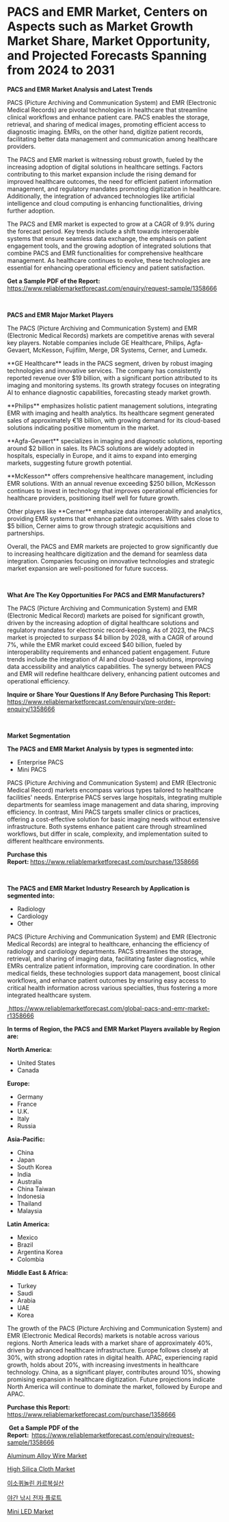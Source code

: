 <p><h1>PACS and EMR Market, Centers on Aspects such as Market Growth Market Share, Market Opportunity, and Projected Forecasts Spanning from 2024 to 2031</h1></p><p><strong>PACS and EMR Market Analysis and Latest Trends</strong></p>
<p><p>PACS (Picture Archiving and Communication System) and EMR (Electronic Medical Records) are pivotal technologies in healthcare that streamline clinical workflows and enhance patient care. PACS enables the storage, retrieval, and sharing of medical images, promoting efficient access to diagnostic imaging. EMRs, on the other hand, digitize patient records, facilitating better data management and communication among healthcare providers.</p><p>The PACS and EMR market is witnessing robust growth, fueled by the increasing adoption of digital solutions in healthcare settings. Factors contributing to this market expansion include the rising demand for improved healthcare outcomes, the need for efficient patient information management, and regulatory mandates promoting digitization in healthcare. Additionally, the integration of advanced technologies like artificial intelligence and cloud computing is enhancing functionalities, driving further adoption.</p><p>The PACS and EMR market is expected to grow at a CAGR of 9.9% during the forecast period. Key trends include a shift towards interoperable systems that ensure seamless data exchange, the emphasis on patient engagement tools, and the growing adoption of integrated solutions that combine PACS and EMR functionalities for comprehensive healthcare management. As healthcare continues to evolve, these technologies are essential for enhancing operational efficiency and patient satisfaction.</p></p>
<p><strong>Get a Sample PDF of the Report:&nbsp;</strong> <a href="https://www.reliablemarketforecast.com/enquiry/request-sample/1358666">https://www.reliablemarketforecast.com/enquiry/request-sample/1358666</a></p>
<p>&nbsp;</p>
<p><strong>PACS and EMR Major Market Players</strong></p>
<p><p>The PACS (Picture Archiving and Communication System) and EMR (Electronic Medical Records) markets are competitive arenas with several key players. Notable companies include GE Healthcare, Philips, Agfa-Gevaert, McKesson, Fujifilm, Merge, DR Systems, Cerner, and Lumedx. </p><p>**GE Healthcare** leads in the PACS segment, driven by robust imaging technologies and innovative services. The company has consistently reported revenue over $19 billion, with a significant portion attributed to its imaging and monitoring systems. Its growth strategy focuses on integrating AI to enhance diagnostic capabilities, forecasting steady market growth.</p><p>**Philips** emphasizes holistic patient management solutions, integrating EMR with imaging and health analytics. Its healthcare segment generated sales of approximately €18 billion, with growing demand for its cloud-based solutions indicating positive momentum in the market.</p><p>**Agfa-Gevaert** specializes in imaging and diagnostic solutions, reporting around $2 billion in sales. Its PACS solutions are widely adopted in hospitals, especially in Europe, and it aims to expand into emerging markets, suggesting future growth potential.</p><p>**McKesson** offers comprehensive healthcare management, including EMR solutions. With an annual revenue exceeding $250 billion, McKesson continues to invest in technology that improves operational efficiencies for healthcare providers, positioning itself well for future growth.</p><p>Other players like **Cerner** emphasize data interoperability and analytics, providing EMR systems that enhance patient outcomes. With sales close to $5 billion, Cerner aims to grow through strategic acquisitions and partnerships.</p><p>Overall, the PACS and EMR markets are projected to grow significantly due to increasing healthcare digitization and the demand for seamless data integration. Companies focusing on innovative technologies and strategic market expansion are well-positioned for future success.</p></p>
<p>&nbsp;</p>
<p><strong>What Are The Key Opportunities For PACS and EMR Manufacturers?</strong></p>
<p><p>The PACS (Picture Archiving and Communication System) and EMR (Electronic Medical Record) markets are poised for significant growth, driven by the increasing adoption of digital healthcare solutions and regulatory mandates for electronic record-keeping. As of 2023, the PACS market is projected to surpass $4 billion by 2028, with a CAGR of around 7%, while the EMR market could exceed $40 billion, fueled by interoperability requirements and enhanced patient engagement. Future trends include the integration of AI and cloud-based solutions, improving data accessibility and analytics capabilities. The synergy between PACS and EMR will redefine healthcare delivery, enhancing patient outcomes and operational efficiency.</p></p>
<p><strong>Inquire or Share Your Questions If Any Before Purchasing This Report:</strong> <a href="https://www.reliablemarketforecast.com/enquiry/pre-order-enquiry/1358666">https://www.reliablemarketforecast.com/enquiry/pre-order-enquiry/1358666</a></p>
<p>&nbsp;</p>
<p><strong>Market Segmentation</strong></p>
<p><strong>The PACS and EMR Market Analysis by types is segmented into:</strong></p>
<p><ul><li>Enterprise PACS</li><li>Mini PACS</li></ul></p>
<p><p>PACS (Picture Archiving and Communication System) and EMR (Electronic Medical Record) markets encompass various types tailored to healthcare facilities' needs. Enterprise PACS serves large hospitals, integrating multiple departments for seamless image management and data sharing, improving efficiency. In contrast, Mini PACS targets smaller clinics or practices, offering a cost-effective solution for basic imaging needs without extensive infrastructure. Both systems enhance patient care through streamlined workflows, but differ in scale, complexity, and implementation suited to different healthcare environments.</p></p>
<p><strong>Purchase this Report:&nbsp;</strong><a href="https://www.reliablemarketforecast.com/purchase/1358666">https://www.reliablemarketforecast.com/purchase/1358666</a></p>
<p>&nbsp;</p>
<p><strong>The PACS and EMR Market Industry Research by Application is segmented into:</strong></p>
<p><ul><li>Radiology</li><li>Cardiology</li><li>Other</li></ul></p>
<p><p>PACS (Picture Archiving and Communication System) and EMR (Electronic Medical Records) are integral to healthcare, enhancing the efficiency of radiology and cardiology departments. PACS streamlines the storage, retrieval, and sharing of imaging data, facilitating faster diagnostics, while EMRs centralize patient information, improving care coordination. In other medical fields, these technologies support data management, boost clinical workflows, and enhance patient outcomes by ensuring easy access to critical health information across various specialties, thus fostering a more integrated healthcare system.</p></p>
<p><a href="https://www.reliablemarketforecast.com/global-pacs-and-emr-market-r1358666">&nbsp;https://www.reliablemarketforecast.com/global-pacs-and-emr-market-r1358666</a></p>
<p><strong>In terms of Region, the PACS and EMR Market Players available by Region are:</strong></p>
<p>
    <p> <strong> North America: </strong>
        <ul>
            <li>United States</li>
            <li>Canada</li>
        </ul>
        </p> 
    <p> <strong> Europe: </strong>
        <ul>
            <li>Germany</li>
            <li>France</li>
            <li>U.K.</li>
            <li>Italy</li>
            <li>Russia</li>
        </ul>
        </p> 
    <p> <strong> Asia-Pacific: </strong>
        <ul>
            <li>China</li>
            <li>Japan</li>
            <li>South Korea</li>
            <li>India</li>
            <li>Australia</li>
            <li>China Taiwan</li>
            <li>Indonesia</li>
            <li>Thailand</li>
            <li>Malaysia</li>
        </ul>
        </p> 
    <p> <strong> Latin America: </strong>
        <ul>
            <li>Mexico</li>
            <li>Brazil</li>
            <li>Argentina Korea</li>
            <li>Colombia</li>
        </ul>
        </p> 
    <p> <strong> Middle East & Africa: </strong>
        <ul>
            <li>Turkey</li>
            <li>Saudi</li>
            <li>Arabia</li>
            <li>UAE</li>
            <li>Korea</li>
        </ul>
    </p>
    </p>
<p><p>The growth of the PACS (Picture Archiving and Communication System) and EMR (Electronic Medical Records) markets is notable across various regions. North America leads with a market share of approximately 40%, driven by advanced healthcare infrastructure. Europe follows closely at 30%, with strong adoption rates in digital health. APAC, experiencing rapid growth, holds about 20%, with increasing investments in healthcare technology. China, as a significant player, contributes around 10%, showing promising expansion in healthcare digitization. Future projections indicate North America will continue to dominate the market, followed by Europe and APAC.</p></p>
<p><strong>Purchase this Report: </strong><a href="https://www.reliablemarketforecast.com/purchase/1358666">https://www.reliablemarketforecast.com/purchase/1358666</a></p>
<p>&nbsp;<strong>Get a Sample PDF of the Report:&nbsp;&nbsp;</strong><a href="https://www.reliablemarketforecast.com/enquiry/request-sample/1358666">https://www.reliablemarketforecast.com/enquiry/request-sample/1358666</a></p>
<p><strong></strong></p>
<p><p><a href="https://issuu.com/reportprime-2/docs/aluminum-alloy-wire-market-size-203_1f2f704b6cfe5b">Aluminum Alloy Wire Market</a></p><p><a href="https://issuu.com/reportprime-2/docs/high-silica-cloth-market-size-2030._e64c12240ea3f7">High Silica Cloth Market</a></p><p><a href="https://medium.com/@joespinka88967/%EC%84%B8%EA%B3%84-isoquinoline-carboxylic-acid-market-%EC%9D%80-2024%EC%97%90%EC%84%9C-2031%EB%A1%9C-%EC%97%B0%ED%8F%89%EA%B7%A0-%EC%A6%9D%EA%B0%80%EC%9C%A8%EC%9D%84-%EB%B3%B4%EC%9D%BC-%EA%B2%83%EC%9C%BC%EB%A1%9C-%EC%98%88%EC%83%81%EB%90%A9%EB%8B%88%EB%8B%A4-019887b8620d">이소퀴놀린 카르복실산</a></p><p><a href="https://medium.com/@joespinka88967/night-fishing-electronic-float-market-%EC%9D%98-%EA%B8%80%EB%A1%9C%EB%B2%8C-%EC%8B%9C%EC%9E%A5-%EA%B0%9C%EC%9A%94%EB%8A%94-%EC%A0%84-%EC%84%B8%EA%B3%84-%EB%B0%8F-%EC%A3%BC%EC%9A%94-%EC%8B%9C%EC%9E%A5%EC%9D%98-%EC%82%B0%EC%97%85%EC%97%90-%EC%98%81%ED%96%A5%EC%9D%84-%EB%AF%B8%EC%B9%98%EB%8A%94-%EC%A3%BC%EC%9A%94-%ED%8A%B8%EB%A0%8C%EB%93%9C%EC%97%90-%EB%8C%80%ED%95%9C-%EB%8F%85%ED%8A%B9%ED%95%9C-%EA%B4%80%EC%A0%90%EC%9D%84-0526396513a5">야간 낚시 전자 플로트</a></p><p><a href="https://www.linkedin.com/pulse/how-regions-adapting-mini-led-market-global-trends-overview-nvbqf?trackingId=4aMC3e5gTJmKOIcbmnMaDA%3D%3D">Mini LED Market</a></p></p>